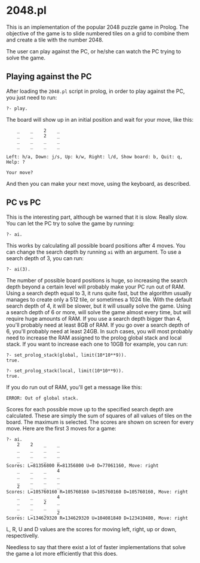 2048.pl
=======

This is an implementation of the popular 2048 puzzle game in Prolog. The
objective of the game is to slide numbered tiles on a grid to combine
them and create a tile with the number 2048.

The user can play against the PC, or he/she can watch the PC trying to
solve the game.

Playing against the PC
----------------------

After loading the `2048.pl` script in prolog, in order to play against
the PC, you just need to run:

    ?- play.

The board will show up in an initial position and wait for your move,
like this:

        _    _    2    _ 
        _    _    2    _ 
        _    _    _    _ 
        _    _    _    _ 
    
    Left: h/a, Down: j/s, Up: k/w, Right: l/d, Show board: b, Quit: q, Help: ? 
    
    Your move?


And then you can make your next move, using the keyboard, as described.

PC vs PC
--------

This is the interesting part, although be warned that it is slow. Really
slow. You can let the PC try to solve the game by running:

    ?- ai.

This works by calculating all possible board positions after 4 moves.
You can change the search depth by running `ai` with an argument. To use
a search depth of 3, you can run:

    ?- ai(3).

The number of possible board positions is huge, so increasing the search
depth beyond a certain level will probably make your PC run out of RAM.
Using a search depth equal to 3, it runs quite fast, but the algorithm
usually manages to create only a 512 tile, or sometimes a 1024 tile.
With the default search depth of 4, it will be slower, but it will
usually solve the game. Using a search depth of 6 or more, will solve
the game almost every time, but will require huge amounts of RAM. If you
use a search depth bigger than 4, you'll probably need at least 8GB of
RAM. If you go over a search depth of 6, you'll probably need at least
24GB. In such cases, you will most probably need to increase the RAM
assigned to the prolog global stack and local stack. If you want to
increase each one to 10GB for example, you can run:

    ?- set_prolog_stack(global, limit(10*10**9)). 
    true. 
    
    ?- set_prolog_stack(local, limit(10*10**9)). 
    true. 

If you do run out of RAM, you'll get a message like this:

    ERROR: Out of global stack.

Scores for each possible move up to the specified search depth are
calculated. These are simply the sum of squares of all values of tiles
on the board. The maximum is selected. The scores are shown on screen
for every move. Here are the first 3 moves for a game:

    ?- ai. 
        2    2    _    _ 
        _    _    _    _ 
        _    _    _    _ 
        _    _    _    _ 
    Scores: L=81356800 R=81356800 U=0 D=77061160, Move: right 
        _    _    _    4 
        _    _    _    _ 
        _    _    _    _ 
        2    _    _    _ 
    Scores: L=105760160 R=105760160 U=105760160 D=105760160, Move: right 
        _    _    _    4 
        _    _    2    _ 
        _    _    _    _ 
        _    _    _    2 
    Scores: L=134629320 R=134629320 U=104081840 D=123410480, Move: right

L, R, U and D values are the scores for moving left, right, up or down,
respectivelly.

Needless to say that there exist a lot of faster implementations that solve
the game a lot more efficiently that this does. 
